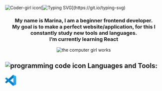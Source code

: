<img width="45" src="https://img.playbook.com/HnVi4wiOEyaQiO8CJK7i-YOfppJBhX2cUkt9b-EBJLY/Z3M6Ly9wbGF5Ym9v/ay1hc3NldHMtcHVi/bGljLzdhZWY0ODgw/LWMxZDYtNGRjYi1i/ZjRlLWRiYWM2NDJl/YjQ2Mw" alt="Coder-girl icon" />[![Typing SVG](https://readme-typing-svg.demolab.com?font=Garamond+Start+2P&pause=1000&color=D2691E&background=FF8DEA00&center=true&vCenter=true&width=435&height=30&lines=What+'+s+up+,+mates?!)](https://git.io/typing-svg)


<!--
**MarinkaMartynova/MarinkaMartynova** is a ✨ _special_ ✨ repository because its `README.md` (this file) appears on your GitHub profile.

Here are some ideas to get you started:

- 🔭 I’m currently working on ...
- 🌱 I’m currently learning ...
- 👯 I’m looking to collaborate on ...
- 🤔 I’m looking for help with ...
- 💬 Ask me about ...
- 📫 How to reach me: ...
- 😄 Pronouns: ...
- ⚡ Fun fact: ...
    I have already mastered the basics of HTML, CSS and JavaScript, and now I am actively learning React.<br>
-->

  <h3 align="center">
  My name is Marina, I am a beginner frontend developer.<br> 
  My goal is to make a perfect website/application, for this I constantly study new tools and languages.<br>
      I’m currently learning React
  </h3>

<p align="center">
  <img width="300" src="https://img.playbook.com/TSEsqHOQ_m8Yaraz-hsVWk7C0gxUXq0-NG3apqfnzms/Z3M6Ly9wbGF5Ym9v/ay1hc3NldHMtcHVi/bGljLzU4ZWQyNTM5/LWIzZjItNDMzNy04/ZjhmLTI3MTgyMmVh/N2JkNA" alt="the computer girl works" />  
</p>
  
<p align="left">
  <h2><img width="45" src="https://img.playbook.com/wrZLEISzgaFTQUms-dmarW-mgkTn7mJKneM0OVhx_xk/Z3M6Ly9wbGF5Ym9v/ay1hc3NldHMtcHVi/bGljL2Y5YmQyYWY0/LWJjNTctNGE5NC1h/OTFkLTE1MzBiMWVj/MmNiOA" alt="programming code icon" />
  Languages and Tools:</h2>
</p>

  
<p align="left">
<!-- vs code -->
 <a 
    href="https://code.visualstudio.com/" 
    target="_blank" rel="noreferrer"> 
    <img
        src="https://raw.githubusercontent.com/github/explore/80688e429a7d4ef2fca1e82350fe8e3517d3494d/topics/visual-studio-code/visual-studio-code.png"
        alt="VS code" width="35" height="35"
    /> 
 </a>  
</p>
